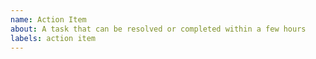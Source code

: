 ```yaml
---
name: Action Item
about: A task that can be resolved or completed within a few hours
labels: action item
---
```




